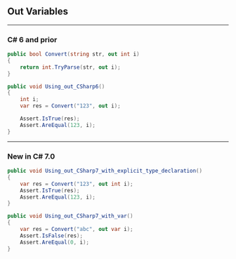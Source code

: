 ## Out Variables

---

### C# 6 and prior

```csharp
public bool Convert(string str, out int i)
{
    return int.TryParse(str, out i);
}

public void Using_out_CSharp6()
{
    int i;
    var res = Convert("123", out i);

    Assert.IsTrue(res);
    Assert.AreEqual(123, i);
}
```

---

### New in C# 7.0

```csharp
public void Using_out_CSharp7_with_explicit_type_declaration()
{    
    var res = Convert("123", out int i);
    Assert.IsTrue(res);
    Assert.AreEqual(123, i);
}

public void Using_out_CSharp7_with_var()
{
    var res = Convert("abc", out var i);
    Assert.IsFalse(res);
    Assert.AreEqual(0, i);
}
```